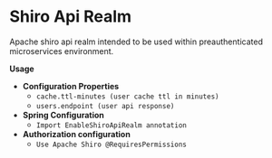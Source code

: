 # Shiro Api Realm

Apache shiro api realm intended to be used within preauthenticated microservices environment.

**Usage**
    
  * **Configuration Properties**
    * ```cache.ttl-minutes (user cache ttl in minutes)```
    * ```users.endpoint (user api response)```
  * **Spring Configuration**
    * ```Import EnableShiroApiRealm annotation```
  * **Authorization configuration**
    * ```Use Apache Shiro @RequiresPermissions```
  